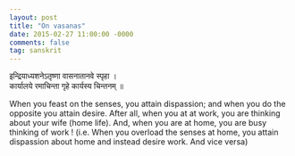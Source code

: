 ```yaml
---
layout: post
title: "On vasanas"
date: 2015-02-27 11:00:00 -0000
comments: false
tag: sanskrit
---
```


इन्द्रियाध्यशनेऽतृष्णा वासनातानवे स्पृहा ।
<br>कार्यालये रमाचिन्ता गृहे कार्यस्य चिन्तनम् ॥

When you feast on the senses, you attain dispassion; and when you do the opposite you attain desire. After all, when you at at work, you are thinking about your wife (home life). And, when you are at home, you are busy thinking of work !  (i.e. When you overload the senses at home, you attain dispassion about home and instead desire work. And vice versa)

